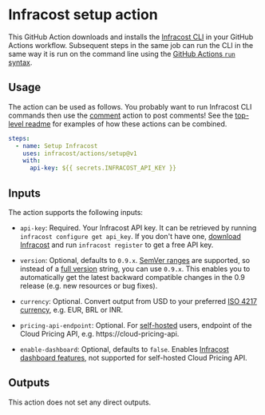 # Infracost setup action

This GitHub Action downloads and installs the [Infracost CLI](https://github.com/infracost/infracost) in your GitHub Actions workflow. Subsequent steps in the same job can run the CLI in the same way it is run on the command line using the [GitHub Actions `run` syntax](https://help.github.com/en/actions/reference/workflow-syntax-for-github-actions#jobsjob_idstepsrun).

## Usage

The action can be used as follows. You probably want to run Infracost CLI commands then use the [comment](../comment) action to post comments! See the [top-level readme](https://github.com/infracost/actions) for examples of how these actions can be combined.

```yml
steps:
  - name: Setup Infracost
    uses: infracost/actions/setup@v1
    with:
      api-key: ${{ secrets.INFRACOST_API_KEY }}
```

## Inputs

The action supports the following inputs:

- `api-key`: Required. Your Infracost API key. It can be retrieved by running `infracost configure get api_key`. If you don't have one, [download Infracost](https://www.infracost.io/docs/#quick-start) and run `infracost register` to get a free API key.

- `version`: Optional, defaults to `0.9.x`. [SemVer ranges](https://www.npmjs.com/package/semver#ranges) are supported, so instead of a [full version](https://github.com/infracost/infracost/releases) string, you can use `0.9.x`. This enables you to automatically get the latest backward compatible changes in the 0.9 release (e.g. new resources or bug fixes).

- `currency`: Optional. Convert output from USD to your preferred [ISO 4217 currency](https://en.wikipedia.org/wiki/ISO_4217#Active_codes), e.g. EUR, BRL or INR.

- `pricing-api-endpoint`: Optional. For [self-hosted](https://www.infracost.io/docs/cloud_pricing_api/self_hosted) users, endpoint of the Cloud Pricing API, e.g. https://cloud-pricing-api.

- `enable-dashboard`: Optional, defaults to `false`. Enables [Infracost dashboard features](https://www.infracost.io/docs/features/share_links), not supported for self-hosted Cloud Pricing API.

## Outputs

This action does not set any direct outputs.
